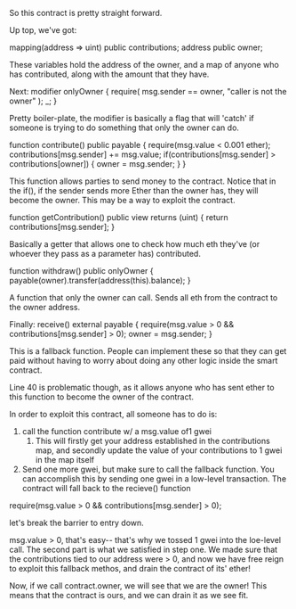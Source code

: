 So this contract is pretty straight forward. 

Up top, we've got:

mapping(address => uint) public contributions;
address public owner;

These variables hold the address of the owner, and a map of anyone who has contributed, along with the amount that they have.

Next:
modifier onlyOwner {
        require(
            msg.sender == owner,
            "caller is not the owner"
        );
        _;
    }

Pretty boiler-plate, the modifier is basically a flag that will 'catch' if someone is trying to do something that only the owner can do. 

  function contribute() public payable {
    require(msg.value < 0.001 ether);
    contributions[msg.sender] += msg.value;
    if(contributions[msg.sender] > contributions[owner]) {
      owner = msg.sender;
    }
  }

This function allows parties to send money to the contract. Notice that in the if(), if the sender sends more Ether than the owner has, they will become the owner. This may be a way to exploit the contract.

function getContribution() public view returns (uint) {
    return contributions[msg.sender];
  }

Basically a getter that allows one to check how much eth they've (or whoever they pass as a parameter has) contributed.

  function withdraw() public onlyOwner {
    payable(owner).transfer(address(this).balance);
  }

A function that only the owner can call. Sends all eth from the contract to the owner address.

Finally: 
receive() external payable {
    require(msg.value > 0 && contributions[msg.sender] > 0);
    owner = msg.sender;
  }

This is a fallback function. People can implement these so that they can get paid without having to worry about doing any other logic inside the smart contract.

Line 40 is problematic though, as it allows anyone who has sent ether to this function to become the owner of the contract.

In order to exploit this contract, all someone has to do is:
1) call the function contribute w/ a msg.value of1 gwei
   1) This will firstly get your address established in the contributions map, and secondly update the value of your contributions to 1 gwei in the map itself
2) Send one more gwei, but make sure to call the fallback function. You can accomplish this by sending one gwei in a low-level transaction. The contract will fall back to the recieve() function

require(msg.value > 0 && contributions[msg.sender] > 0);

let's break the barrier to entry down. 

msg.value > 0, that's easy-- that's why we tossed 1 gwei into the loe-level call. The second part is what we satisfied in step one. We made sure that the contributions tied to our address were > 0, and now we have free reign to exploit this fallback methos, and drain the contract of its' ether!

Now, if we call contract.owner, we will see that we are the owner! This means that the contract is ours, and we can drain it as we see fit.




